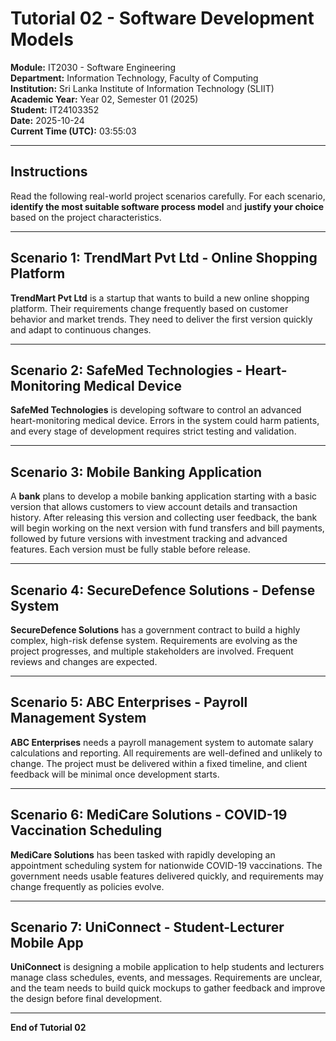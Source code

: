 # Tutorial 02 - Software Development Models

**Module:** IT2030 - Software Engineering  
**Department:** Information Technology, Faculty of Computing  
**Institution:** Sri Lanka Institute of Information Technology (SLIIT)  
**Academic Year:** Year 02, Semester 01 (2025)  
**Student:** IT24103352  
**Date:** 2025-10-24  
**Current Time (UTC):** 03:55:03

---

## Instructions

Read the following real-world project scenarios carefully. For each scenario, **identify the most suitable software process model** and **justify your choice** based on the project characteristics.

---

## Scenario 1: TrendMart Pvt Ltd - Online Shopping Platform

**TrendMart Pvt Ltd** is a startup that wants to build a new online shopping platform. Their requirements change frequently based on customer behavior and market trends. They need to deliver the first version quickly and adapt to continuous changes.

---

## Scenario 2: SafeMed Technologies - Heart-Monitoring Medical Device

**SafeMed Technologies** is developing software to control an advanced heart-monitoring medical device. Errors in the system could harm patients, and every stage of development requires strict testing and validation.

---

## Scenario 3: Mobile Banking Application

A **bank** plans to develop a mobile banking application starting with a basic version that allows customers to view account details and transaction history. After releasing this version and collecting user feedback, the bank will begin working on the next version with fund transfers and bill payments, followed by future versions with investment tracking and advanced features. Each version must be fully stable before release.

---

## Scenario 4: SecureDefence Solutions - Defense System

**SecureDefence Solutions** has a government contract to build a highly complex, high-risk defense system. Requirements are evolving as the project progresses, and multiple stakeholders are involved. Frequent reviews and changes are expected.

---

## Scenario 5: ABC Enterprises - Payroll Management System

**ABC Enterprises** needs a payroll management system to automate salary calculations and reporting. All requirements are well-defined and unlikely to change. The project must be delivered within a fixed timeline, and client feedback will be minimal once development starts.

---

## Scenario 6: MediCare Solutions - COVID-19 Vaccination Scheduling

**MediCare Solutions** has been tasked with rapidly developing an appointment scheduling system for nationwide COVID-19 vaccinations. The government needs usable features delivered quickly, and requirements may change frequently as policies evolve.

---

## Scenario 7: UniConnect - Student-Lecturer Mobile App

**UniConnect** is designing a mobile application to help students and lecturers manage class schedules, events, and messages. Requirements are unclear, and the team needs to build quick mockups to gather feedback and improve the design before final development.

---

**End of Tutorial 02**
